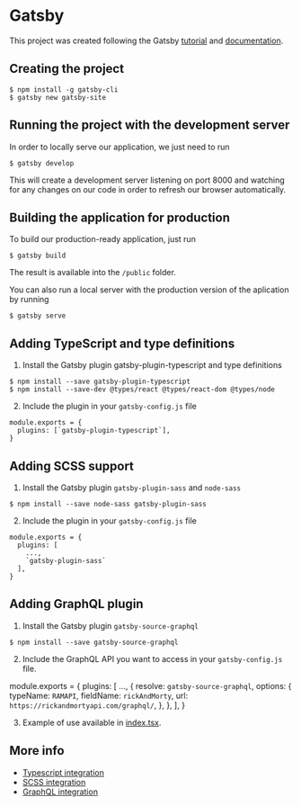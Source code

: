 # Gatsby

This project was created following the Gatsby [tutorial](https://www.gatsbyjs.org/tutorial/) and [documentation](https://www.gatsbyjs.org/docs/).

## Creating the project

```
$ npm install -g gatsby-cli
$ gatsby new gatsby-site
```

## Running the project with the development server

In order to locally serve our application, we just need to run

```
$ gatsby develop
```

This will create a development server listening on port 8000 and watching for any changes on our code in order to refresh our browser automatically.

## Building the application for production

To build our production-ready application, just run

```
$ gatsby build
```

The result is available into the ```/public``` folder.

You can also run a local server with the production version of the aplication by running

```
$ gatsby serve
```

## Adding TypeScript and type definitions

1. Install the Gatsby plugin gatsby-plugin-typescript and type definitions

```
$ npm install --save gatsby-plugin-typescript
$ npm install --save-dev @types/react @types/react-dom @types/node
```

2. Include the plugin in your ```gatsby-config.js``` file

```
module.exports = {
  plugins: [`gatsby-plugin-typescript`],
}
```

## Adding SCSS support

1. Install the Gatsby plugin ```gatsby-plugin-sass``` and ```node-sass```

```
$ npm install --save node-sass gatsby-plugin-sass
```

2. Include the plugin in your ```gatsby-config.js``` file

```
module.exports = {
  plugins: [
    ...,
    `gatsby-plugin-sass`
  ],
}
```

## Adding GraphQL plugin

1. Install the Gatsby plugin ```gatsby-source-graphql```

```
$ npm install --save gatsby-source-graphql
```

2. Include the GraphQL API you want to access in your ```gatsby-config.js``` file.

module.exports = {
  plugins: [
    ...,
    {
      resolve: `gatsby-source-graphql`,
      options: {
        typeName: `RAMAPI`,
        fieldName: `rickAndMorty`,
        url: `https://rickandmortyapi.com/graphql/`,
      },
    },
  ],
}

3. Example of use available in [index.tsx](./src/pages/index.tsx).


## More info

* [Typescript integration](https://www.gatsbyjs.org/packages/gatsby-plugin-typescript/)
* [SCSS integration](https://www.gatsbyjs.org/docs/sass/)
* [GraphQL integration](https://www.gatsbyjs.org/docs/page-query/)